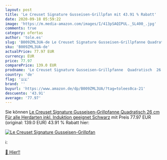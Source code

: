 ```yaml
---
layout: post
title: 'Le Creuset Signature Gusseisen-Grillpfan mit 43.91 % Rabatt'
date: 2020-09-18 05:59:22
image: 'https://m.media-amazon.com/images/I/413pSAQIPUL._SL400_.jpg'
comments: true
category: ofertas
author: 'tole.es'
slug: 'B009ZML3UA-de Le Creuset Signature Gusseisen-Grillpfanne Quadratisch 26...'
sku: 'B009ZML3UA-de'
actualPrice: 77.97 EUR
currency: EUR
price: 77.97
comparePrice: 139.0 EUR
prodname: 'Le Creuset Signature Gusseisen-Grillpfanne  Quadratisch  26 cm  Für alle Herdarten inkl. Induktion geeignet  Schwarz'
country: 'de'
flag: '🇩🇪'
brand: ''
buyurl: 'https://www.amazon.de/dp/B009ZML3UA/?tag=tolees0ca-21'
descuento: '43.91'
average: '77.97'
---
```


Sie können [Le Creuset Signature Gusseisen-Grillpfanne  Quadratisch  26 cm  Für alle Herdarten inkl. Induktion geeignet  Schwarz](https://www.amazon.de/dp/B009ZML3UA/?tag=tolees0ca-21) mit Preis 77.97 EUR (original: 139.0 EUR) 43.91 % Rabatt hier:

[![Le Creuset Signature Gusseisen-Grillpfan](https://m.media-amazon.com/images/I/413pSAQIPUL._SL400_.jpg)](https://www.amazon.de/dp/B009ZML3UA/?tag=tolees0ca-21)

ℹ️:


[🛒 Hier!!](https://www.amazon.de/dp/B009ZML3UA/?tag=tolees0ca-21)
